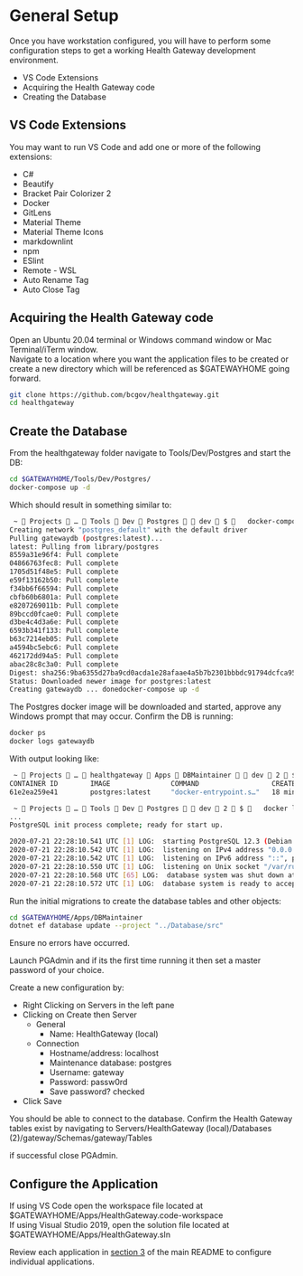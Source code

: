 # General Setup

Once you have workstation configured, you will have to perform some configuration steps to get a working Health Gateway development environment.

* VS Code Extensions
* Acquiring the Health Gateway code
* Creating the Database

## VS Code Extensions

You may want to run VS Code and add one or more of the following extensions:

* C#
* Beautify
* Bracket Pair Colorizer 2
* Docker
* GitLens
* Material Theme
* Material Theme Icons
* markdownlint
* npm
* ESlint
* Remote - WSL
* Auto Rename Tag
* Auto Close Tag

## Acquiring the Health Gateway code

Open an Ubuntu 20.04 terminal or Windows command window or Mac Terminal/iTerm window.  
Navigate to a location where you want the application files to be created or create a new directory which will be referenced as $GATEWAYHOME going forward.

```bash
git clone https://github.com/bcgov/healthgateway.git
cd healthgateway
```

## Create the Database

From the healthgateway folder navigate to Tools/Dev/Postgres and start the DB:

```bash
cd $GATEWAYHOME/Tools/Dev/Postgres/
docker-compose up -d
```

Which should result in something similar to:

```bash
 ~  Projects  …  Tools  Dev  Postgres   dev  $    docker-compose up -d
Creating network "postgres_default" with the default driver
Pulling gatewaydb (postgres:latest)...
latest: Pulling from library/postgres
8559a31e96f4: Pull complete
04866763fec8: Pull complete
1705d51f48e5: Pull complete
e59f13162b50: Pull complete
f34bb6f66594: Pull complete
cbfb60b6801a: Pull complete
e8207269011b: Pull complete
89bccd0fcae0: Pull complete
d3be4c4d3a6e: Pull complete
6593b341f133: Pull complete
b63c7214eb05: Pull complete
a4594bc5ebc6: Pull complete
462172dd94a5: Pull complete
abac28c8c3a0: Pull complete
Digest: sha256:9ba6355d27ba9cd0acda1e28afaae4a5b7b2301bbbdc91794dcfca95ab08d2ef
Status: Downloaded newer image for postgres:latest
Creating gatewaydb ... donedocker-compose up -d
```

The Postgres docker image will be downloaded and started, approve any Windows prompt that may occur.  Confirm the DB is running:

```bash
docker ps
docker logs gatewaydb
```

With output looking like:

```bash
 ~  Projects  …  healthgateway  Apps  DBMaintainer   dev  2  $    docker ps
CONTAINER ID        IMAGE               COMMAND                  CREATED             STATUS              PORTS                    NAMES
61e2ea259e41        postgres:latest     "docker-entrypoint.s…"   18 minutes ago      Up 18 minutes       0.0.0.0:5432->5432/tcp   gatewaydb

 ~  Projects  …  Tools  Dev  Postgres   dev  2  $    docker logs gatewaydb
...
PostgreSQL init process complete; ready for start up.

2020-07-21 22:28:10.541 UTC [1] LOG:  starting PostgreSQL 12.3 (Debian 12.3-1.pgdg100+1) on x86_64-pc-linux-gnu, compiled by gcc (Debian 8.3.0-6) 8.3.0, 64-bit
2020-07-21 22:28:10.542 UTC [1] LOG:  listening on IPv4 address "0.0.0.0", port 5432
2020-07-21 22:28:10.542 UTC [1] LOG:  listening on IPv6 address "::", port 5432
2020-07-21 22:28:10.550 UTC [1] LOG:  listening on Unix socket "/var/run/postgresql/.s.PGSQL.5432"
2020-07-21 22:28:10.568 UTC [65] LOG:  database system was shut down at 2020-07-21 22:28:10 UTC
2020-07-21 22:28:10.572 UTC [1] LOG:  database system is ready to accept connections
```

Run the initial migrations to create the database tables and other objects:

```bash
cd $GATEWAYHOME/Apps/DBMaintainer
dotnet ef database update --project "../Database/src"
```

Ensure no errors have occurred.

Launch PGAdmin and if its the first time running it then set a master password of your choice.

Create a new configuration by:

* Right Clicking on Servers in the left pane
* Clicking on Create then Server
  * General
    * Name: HealthGateway (local)
  * Connection
    * Hostname/address: localhost
    * Maintenance database: postgres
    * Username: gateway
    * Password: passw0rd
    * Save password? checked
* Click Save

You should be able to connect to the database.  Confirm the Health Gateway tables exist by navigating to Servers/HealthGateway (local)/Databases (2)/gateway/Schemas/gateway/Tables  

if successful close PGAdmin.

## Configure the Application

If using VS Code open the workspace file located at $GATEWAYHOME/Apps/HealthGateway.code-workspace  
If using Visual Studio 2019, open the solution file located at $GATEWAYHOME/Apps/HealthGateway.sln  

Review each application in [section 3](../README.md) of the main README to configure individual applications.
